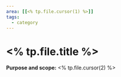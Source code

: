 ```yaml
---
area: [[<% tp.file.cursor(1) %>]]
tags:
  - category
---
```


# <% tp.file.title %>

**Purpose and scope:** <% tp.file.cursor(2) %>